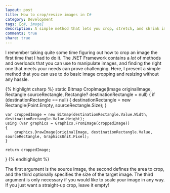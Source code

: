 ```yaml
---
layout: post
title: How to crop/resize images in C#
category: Development
tags: [c#, image]
description: A simple method that lets you crop, stretch, and shrink images in C#.
comments: true
share: true
---
```

I remember taking quite some time figuring out how to crop an image the first time that I had to do it. The .NET Framework contains a *lot* of methods and overloads that you can use to manipulate images, and finding the right one that meets your needs can prove challenging. Here, I present a simple method that you can use to do basic image cropping and resizing without any hassle.

{% highlight csharp %}
static Bitmap CropImage(Image originalImage, Rectangle sourceRectangle,	Rectangle? destinationRectangle = null)
{
	if (destinationRectangle == null)
	{
		destinationRectangle = new Rectangle(Point.Empty, sourceRectangle.Size);
	}

	var croppedImage = new Bitmap(destinationRectangle.Value.Width,	destinationRectangle.Value.Height);
	using (var graphics = Graphics.FromImage(croppedImage))
	{
		graphics.DrawImage(originalImage, destinationRectangle.Value, sourceRectangle, GraphicsUnit.Pixel);
	}

	return croppedImage;
}
{% endhighlight %}

The first argument is the source image, the second defines the area to crop, and the third optionally specifies the size of the target image. The third argument is only necessary if you would like to scale your image in any way. If you just want a straight-up crop, leave it empty!